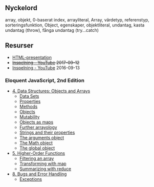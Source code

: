 ## Nyckelord

array, objekt, 0-baserat index, arrayliteral, Array, värdetyp, referenstyp, sorteringsfunktion, Object, egenskaper, objektliteral, undantag, kasta undantag (throw), fånga undantag (try...catch)

## Resurser
- [HTML-presentation](https://rawgit.com/1dv021/syllabus/master/presentationer/04/index.html#)
- <del>[Inspelning - YouTube](#) 2017-09-12</del>
- [Inspelning - YouTube](https://youtu.be/_eBqkxUmlFg) 2016-09-13

### Eloquent JavaScript, 2nd Edition

- [4. Data Structures: Objects and Arrays](http://eloquentjavascript.net/04_data.html)
	- [Data Sets](http://eloquentjavascript.net/04_data.html#h_HjL/otjEJn)
	- [Properties](http://eloquentjavascript.net/04_data.html#h_vGyI2y8HA6)
	- [Methods](http://eloquentjavascript.net/04_data.html#h_fkrGgDyRWc)
	- [Objects](http://eloquentjavascript.net/04_data.html#h_cqg63Sxe3o)
	- [Mutability](http://eloquentjavascript.net/04_data.html#h_C3n45IkMhg)
	- [Objects as maps](http://eloquentjavascript.net/04_data.html#h_mrW9RQxlGk)
	- [Further arrayology](http://eloquentjavascript.net/04_data.html#h_GFaxee4PuU)
	- [Strings and their properties](http://eloquentjavascript.net/04_data.html#h_mT4YQfwHp6)
	- [The arguments object](http://eloquentjavascript.net/04_data.html#h_GstIcsgxyb)
	- [The Math object](http://eloquentjavascript.net/04_data.html#h_C51DnYk8WZ)
	- [The global object](http://eloquentjavascript.net/04_data.html#h_lRBZxXmo93)
- [5. Higher-Order Functions](http://eloquentjavascript.net/05_higher_order.html)
	- [Filtering an array](http://eloquentjavascript.net/05_higher_order.html#h_1BJbwiI0gI)
	- [Transforming with map](http://eloquentjavascript.net/05_higher_order.html#h_lJEtQ+qjXz)
	- [Summarizing with reduce](http://eloquentjavascript.net/05_higher_order.html#h_fx3e34kT/k)
- [8. Bugs and Error Handling](http://eloquentjavascript.net/08_error.html)
	- [Exceptions](http://eloquentjavascript.net/08_error.html#h_zT3755/aOp) 
